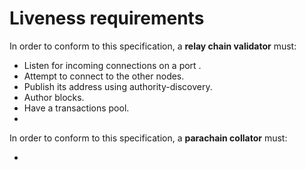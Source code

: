 # Liveness requirements

In order to conform to this specification, a **relay chain validator** must:

- Listen for incoming connections on a port .
- Attempt to connect to the other nodes.
- Publish its address using authority-discovery.
- Author blocks.
- Have a transactions pool.
- 

In order to conform to this specification, a **parachain collator** must:

- 
 